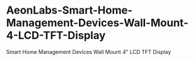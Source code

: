 # AeonLabs-Smart-Home-Management-Devices-Wall-Mount-4-LCD-TFT-Display
Smart Home Management Devices Wall Mount 4" LCD TFT Display
